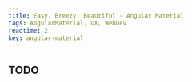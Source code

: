 ```yaml
---
title: Easy, Breezy, Beautiful - Angular Material
tags: AngularMaterial, UX, WebDev
readtime: 2
key: angular-material
---
```


## TODO
